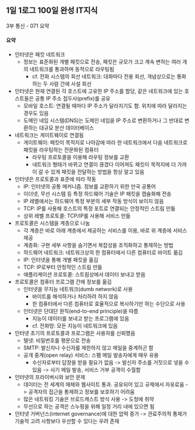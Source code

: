 ## 1일 1로그 100일 완성 IT지식

3부 통신 - 071 요약

#### 요약

- 인터넷은 패킷 네트워크
  - 정보는 표준화된 개별 패킷으로 전송, 패킷은 규모가 크고 계속 변하는 여러 개의 네트워크를 통과하며 동적으로 라우팅됨
    - cf. 전화 시스템의 회선 네트워크: 대화마다 전용 회선, 개념상으로는 통화하는 두 사람 간에 사설 회선
- 인터넷은 현재 연결된 각 호스트에 고유한 IP 주소를 할당, 같은 네트워크에 있는 호스트들은 공통 IP 주소 접두사(prefix)를 공유
  - 모바일 호스트: 연결될 때마다 IP 주소가 달라지기도 함. 위치에 따라 달라지는 경우도 있음
  - 도메인 네임 시스템(DNS)는 도메인 네임을 IP 주소로 변환하거나 그 반대로 변환하는 대규모 분산 데이터베이스
- 네트워크는 게이트웨이로 연결됨
  - 게이트웨이: 패킷이 목적지로 나아감에 따라 한 네트워크에서 다음 네트워크로 패킷을 라우팅하는 전문화된 컴퓨터
    - 라우팅 프로토콜을 이용해 라우팅 정보를 교환
    - 네트워크 형태가 바뀌고 연결이 끊겼다 이어져도 패킷이 목적지에 더 가까이 갈 수 있게 패킷을 전달하는 방법을 항상 알고 있음
- 인터넷은 프로토콜과 표준에 따라 작동
  - IP: 인터넷의 공통 메커니즘. 정보를 교환하기 위한 만국 공통어
  - 이더넷, 무선 시스템 등 특정 하드웨어 기술은 IP 패킷을 캡슐화해 전송
  - IP 레벨에서는 하드웨어 특정 부분의 세부 작동 방식이 보이지 않음
  - TCP: IP를 사용해 호스트의 특정 포트로 연결되는 안정적인 스트림 만듦
  - 상위 레벨 프로토콜: TCP/IP를 사용해 서비스 만듦
- 프로토콜은 시스템을 계층으로 나눔
  - 각 계층은 바로 아래 계층에서 제공하는 서비스를 이용, 바로 위 계층에 서비스 제공
  - 계층화: 구현 세부 사항을 숨기면서 복잡성을 조직화하고 통제하는 방법
  - 하드웨어 네트워크: 네트워크상의 한 컴퓨터에서 다른 컴퓨터로 바이트 옮김
  - IP: 인터넷을 통해 개별 패킷을 옮김
  - TCP: IP로부터 안정적인 스트림 만듦
  - 애플리케이션 프로토콜: 스트림상에서 데이터 보내고 받음
- 프로토콜은 컴퓨터 프로그램 간에 정보를 옮김
  - 인터넷을 무지능 네트워크(dumb network)로 사용
    - 바이트를 해석하거나 처리하려 하지 않음
    - 한 컴퓨터에서 다른 컴퓨터로 효율적으로 복사하기만 하는 수단으로 사용
  - 인터넷은 단대단 원칙(end-to-end principle)을 따름
    - 지능이 데이터를 보내고 받는 프로그램에 있음
    - cf. 전화망: 모든 지능이 네트워크에 있음
- 인터넷 초기의 프로토콜과 프로그램은 사용자를 신뢰했음
  - 텔넷: 비밀번호를 평문으로 전송
  - SMTP: 발신자나 수신자를 제한하지 않고 메일을 중계하곤 함
  - 공개 중계(open relay) 서비스: 스팸 메일 발송자에게 매우 유용
    - 수신자로부터 답장을 받을 필요가 없음 -> 발신자 주소를 거짓으로 넣을 수 있음 -> 사기 메일 발송, 서비스 거부 공격이 수월함
- 인터넷의 프라이버시와 보안 문제
  - 데이터는 전 세계의 매체와 웹사이트 통과. 공유되어 있고 규제에서 자유로움 -> 공격자의 접근을 통제하고 정보를 보호하기 어려움
  - 많은 네트워킹 기술은 브로드캐스트 방식 사용 -> 도청에 취약
  - 무선으로 하는 공격은 스누핑을 위해 일정 거리 내에 있으면 됨
- 인터넷 거버넌스(internet governance)에 대한 압력 증가 -> 관료주의적 통제가 기술적 고려 사항보다 우선할 수 있다는 우려 존재
